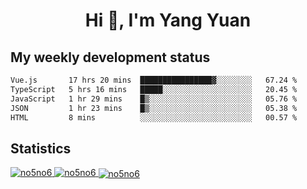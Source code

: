 <h1 align="center">Hi 👋, I'm Yang Yuan</h1>


## My weekly development status
<!--START_SECTION:waka-->

```txt
Vue.js       17 hrs 20 mins  ████████████████▓░░░░░░░░   67.24 %
TypeScript   5 hrs 16 mins   █████░░░░░░░░░░░░░░░░░░░░   20.45 %
JavaScript   1 hr 29 mins    █▒░░░░░░░░░░░░░░░░░░░░░░░   05.76 %
JSON         1 hr 23 mins    █▒░░░░░░░░░░░░░░░░░░░░░░░   05.38 %
HTML         8 mins          ░░░░░░░░░░░░░░░░░░░░░░░░░   00.57 %
```

<!--END_SECTION:waka-->

## Statistics
<a href="https://github.com/anuraghazra/github-readme-stats">
  <img src="https://github-readme-stats.vercel.app/api/top-langs/?username=no5no6&theme=dracula" alt="no5no6">
</a>
<a href="https://github.com/anuraghazra/github-readme-stats">
  <img src="https://github-readme-stats.vercel.app/api?username=no5no6&show_icons=true&theme=dracula&line_height=40" alt="no5no6">
</a>
<a href="https://github.com/anuraghazra/github-readme-stats">
  <img align="center" src="https://github-readme-streak-stats.herokuapp.com/?user=no5no6&theme=dracula" alt="no5no6" />
</a>